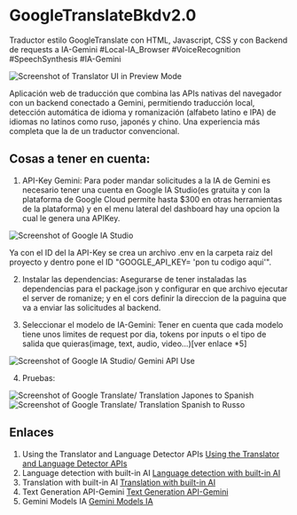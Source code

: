 # GoogleTranslateBkdv2.0
Traductor estilo GoogleTranslate con HTML, Javascript, CSS y con Backend de requests a IA-Gemini #Local-IA_Browser #VoiceRecognition #SpeechSynthesis #IA-Gemini

![Screenshot of Translator UI in Preview Mode](https://github.com/FedericoVelasquez/personal/blob/main/Screenshot%202025-08-15%20102417.png)

Aplicación web de traducción que combina las APIs nativas del navegador con un backend conectado a Gemini, permitiendo traducción local, detección automática de idioma y romanización (alfabeto latino e IPA) de idiomas no latinos como ruso, japonés y chino. Una experiencia más completa que la de un traductor convencional.

## Cosas a tener en cuenta:
1. API-Key Gemini: Para poder mandar solicitudes a la IA de Gemini es necesario tener una cuenta en Google IA Studio(es gratuita y con la plataforma de Google Cloud permite hasta $300 en otras herramientas de la plataforma) y en el menu lateral del dashboard hay una opcion la cual le genera una APIKey.

![Screenshot of Google IA Studio](https://github.com/FedericoVelasquez/personal/blob/main/Screenshot%202025-09-20%201654053.jpg)

Ya con el ID del la API-Key se crea un archivo .env en la carpeta raiz del proyecto y dentro pone el ID "GOOGLE_API_KEY= 'pon tu codigo aqui'".

2. Instalar las dependencias: Asegurarse de tener instaladas las dependencias para el package.json y configurar en que archivo ejecutar el server de romanize; y en el cors definir la direccion de la paguina que va a enviar las solicitudes al backend.

3. Seleccionar el modelo de IA-Gemini: Tener en cuenta que cada modelo tiene unos limites de request por dia, tokens por inputs o el tipo de salida que quieras(image, text, audio, video...)[ver enlace *5]

![Screenshot of Google IA Studio/ Gemini API Use](https://github.com/FedericoVelasquez/personal/blob/main/Screenshot%202025-09-20%20145234.png)

4. Pruebas:

![Screenshot of Google Translate/ Translation Japones to Spanish](https://github.com/FedericoVelasquez/personal/blob/main/Screenshot%202025-09-20%20144957.png)
![Screenshot of Google Translate/ Translation Spanish to Russo](https://github.com/FedericoVelasquez/personal/blob/main/Screenshot%202025-09-20%20145039.png)

## Enlaces
1. Using the Translator and Language Detector APIs [Using the Translator and Language Detector APIs](https://developer.mozilla.org/en-US/docs/Web/API/Translator_and_Language_Detector_APIs/Using)
2. Language detection with built-in AI [Language detection with built-in AI](https://developer.chrome.com/docs/ai/language-detection)
3. Translation with built-in AI [Translation with built-in AI](https://developer.chrome.com/docs/ai/translator-api)
4. Text Generation API-Gemini [Text Generation API-Gemini](https://ai.google.dev/gemini-api/docs/text-generation?hl=es-419)
5. Gemini Models IA [Gemini Models IA](https://ai.google.dev/gemini-api/docs/models?hl=es-419)
